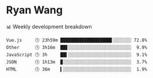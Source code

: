 # Ryan Wang

 <!-- waka-box start -->
📊 Weekly development breakdown
```text
Vue.js     🕓 23h59m ███████████████████▋░░░░░░░ 72.8%
Other      🕓 3h16m  ██▋░░░░░░░░░░░░░░░░░░░░░░░░  9.9%
JavaScript 🕓 3h     ██▍░░░░░░░░░░░░░░░░░░░░░░░░  9.1%
JSON       🕓 1h13m  ▉░░░░░░░░░░░░░░░░░░░░░░░░░░  3.7%
HTML       🕓 36m    ▍░░░░░░░░░░░░░░░░░░░░░░░░░░  1.9%
```
<!-- Powered by https://github.com/YouEclipse/waka-box-go . -->
<!-- waka-box end -->